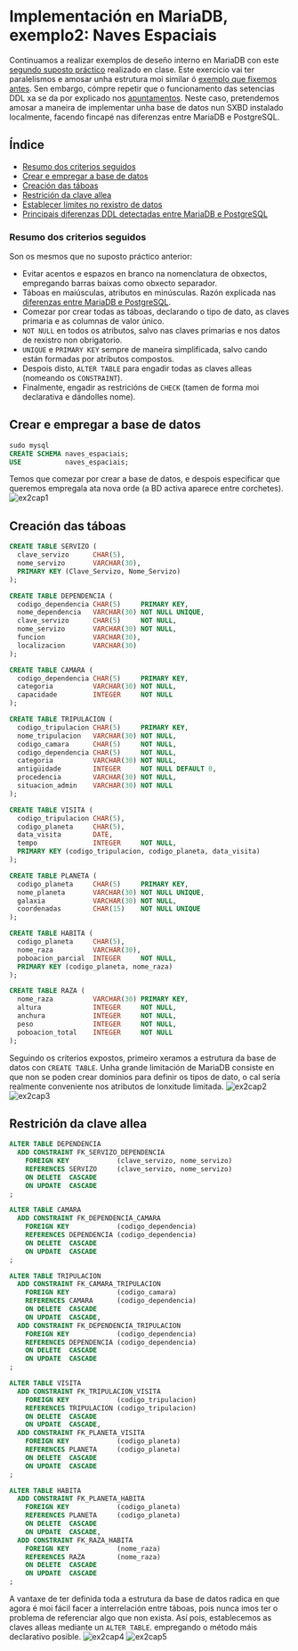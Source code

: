 # Implementación en MariaDB, exemplo2: Naves Espaciais

Continuamos a realizar exemplos de deseño interno en MariaDB con este [segundo suposto práctico](https://github.com/davidgchaves/first-steps-with-git-and-github-wirtz-asir1-and-dam1/tree/master/exercicios-ddl/2-naves-espaciais) realizado en clase. Este exercicio vai ter paralelismos e amosar unha estrutura moi similar ó [exemplo que fixemos antes](exemplo1_MariaDB.md). Sen embargo, cómpre repetir que o funcionamento das setencias DDL xa se da por explicado nos [apuntamentos](DDL.md). Neste caso, pretendemos amosar a maneira de implementar unha base de datos nun SXBD instalado localmente, facendo fincapé nas diferenzas entre MariaDB e PostgreSQL.

## Índice

- [Resumo dos criterios seguidos](#resumo-dos-criterios-seguidos)
- [Crear e empregar a base de datos](#crear-e-empregar-a-base-de-datos)
- [Creación das táboas](#creación-das-táboas)
- [Restrición da clave allea](#restrición-da-clave-allea)
- [Establecer límites no rexistro de datos](#establecer-limites-no-rexistro-de-datos)
- [Principais diferenzas DDL detectadas entre MariaDB e PostgreSQL](#principais-diferenzas-ddl-detectadas-entre-mariadb-e-postgresql)

### Resumo dos criterios seguidos

Son os mesmos que no suposto práctico anterior:

- Evitar acentos e espazos en branco na nomenclatura de obxectos, empregando barras baixas como obxecto separador.
- Táboas en maiúsculas, atributos en minúsculas. Razón explicada nas [diferenzas entre MariaDB e PostgreSQL](#principais-diferenzas-ddl-detectadas-entre-mariadb-e-postgresql).
- Comezar por crear todas as táboas, declarando o tipo de dato, as claves primaria e as columnas de valor único.
- ```NOT NULL``` en todos os atributos, salvo nas claves primarias e nos datos de rexistro non obrigatorio. 
- ```UNIQUE``` e ```PRIMARY KEY``` sempre de maneira simplificada, salvo cando están formadas por atributos compostos.
- Despois disto, ```ALTER TABLE``` para engadir todas as claves alleas (nomeando os ```CONSTRAINT```).
- Finalmente, engadir as restricións de ```CHECK``` (tamen de forma moi declarativa e dándolles nome).

## Crear e empregar a base de datos

```sql
sudo mysql
CREATE SCHEMA naves_espaciais;
USE           naves_espaciais;
```
Temos que comezar por crear a base de datos, e despois especificar que queremos empregala ata nova orde (a BD activa aparece entre corchetes).
![ex2cap1](/img/ex2cap1.PNG)

## Creación das táboas

```sql
CREATE TABLE SERVIZO (
  clave_servizo      CHAR(5),
  nome_servizo       VARCHAR(30),
  PRIMARY KEY (Clave_Servizo, Nome_Servizo)
);

CREATE TABLE DEPENDENCIA (
  codigo_dependencia CHAR(5)     PRIMARY KEY,
  nome_dependencia   VARCHAR(30) NOT NULL UNIQUE,
  clave_servizo      CHAR(5)     NOT NULL,
  nome_servizo       VARCHAR(30) NOT NULL,
  funcion            VARCHAR(30),
  localizacion       VARCHAR(30)
);

CREATE TABLE CAMARA (
  codigo_dependencia CHAR(5)     PRIMARY KEY,
  categoria          VARCHAR(30) NOT NULL,
  capacidade         INTEGER     NOT NULL
);

CREATE TABLE TRIPULACION (
  codigo_tripulacion CHAR(5)     PRIMARY KEY,
  nome_tripulacion   VARCHAR(30) NOT NULL,
  codigo_camara      CHAR(5)     NOT NULL,
  codigo_dependencia CHAR(5)     NOT NULL,
  categoria          VARCHAR(30) NOT NULL,
  antigüidade        INTEGER     NOT NULL DEFAULT 0,
  procedencia        VARCHAR(30) NOT NULL,
  situacion_admin    VARCHAR(30) NOT NULL
);

CREATE TABLE VISITA (
  codigo_tripulacion CHAR(5),
  codigo_planeta     CHAR(5),
  data_visita        DATE,
  tempo              INTEGER     NOT NULL,
  PRIMARY KEY (codigo_tripulacion, codigo_planeta, data_visita)
);

CREATE TABLE PLANETA (
  codigo_planeta     CHAR(5)     PRIMARY KEY,
  nome_planeta       VARCHAR(30) NOT NULL UNIQUE,
  galaxia            VARCHAR(30) NOT NULL,
  coordenadas        CHAR(15)    NOT NULL UNIQUE
);

CREATE TABLE HABITA (
  codigo_planeta     CHAR(5),
  nome_raza          VARCHAR(30),
  poboacion_parcial  INTEGER     NOT NULL,
  PRIMARY KEY (codigo_planeta, nome_raza)
);

CREATE TABLE RAZA (
  nome_raza          VARCHAR(30) PRIMARY KEY,
  altura             INTEGER     NOT NULL,
  anchura            INTEGER     NOT NULL,
  peso               INTEGER     NOT NULL,
  poboacion_total    INTEGER     NOT NULL
);
```
Seguindo os criterios expostos, primeiro xeramos a estrutura da base de datos con ```CREATE TABLE```. Unha grande limitación de MariaDB consiste en que non se poden crear dominios para definir os tipos de dato, o cal sería realmente conveniente nos atributos de lonxitude limitada.
![ex2cap2](/img/ex2cap2.PNG)
![ex2cap3](/img/ex2cap3.PNG)

## Restrición da clave allea

```sql
ALTER TABLE DEPENDENCIA
  ADD CONSTRAINT FK_SERVIZO_DEPENDENCIA
    FOREIGN KEY            (clave_servizo, nome_servizo)
    REFERENCES SERVIZO     (clave_servizo, nome_servizo)
    ON DELETE  CASCADE
    ON UPDATE  CASCADE
;

ALTER TABLE CAMARA
  ADD CONSTRAINT FK_DEPENDENCIA_CAMARA
    FOREIGN KEY            (codigo_dependencia)
    REFERENCES DEPENDENCIA (codigo_dependencia)
    ON DELETE  CASCADE
    ON UPDATE  CASCADE
;

ALTER TABLE TRIPULACION
  ADD CONSTRAINT FK_CAMARA_TRIPULACION
    FOREIGN KEY            (codigo_camara)
    REFERENCES CAMARA      (codigo_dependencia)
    ON DELETE  CASCADE
    ON UPDATE  CASCADE,
  ADD CONSTRAINT FK_DEPENDENCIA_TRIPULACION
    FOREIGN KEY            (codigo_dependencia)
    REFERENCES DEPENDENCIA (codigo_dependencia)
    ON DELETE  CASCADE
    ON UPDATE  CASCADE
;

ALTER TABLE VISITA
  ADD CONSTRAINT FK_TRIPULACION_VISITA
    FOREIGN KEY            (codigo_tripulacion)
    REFERENCES TRIPULACION (codigo_tripulacion)
    ON DELETE  CASCADE
    ON UPDATE  CASCADE,
  ADD CONSTRAINT FK_PLANETA_VISITA
    FOREIGN KEY            (codigo_planeta)
    REFERENCES PLANETA     (codigo_planeta)
    ON DELETE  CASCADE
    ON UPDATE  CASCADE
;

ALTER TABLE HABITA
  ADD CONSTRAINT FK_PLANETA_HABITA
    FOREIGN KEY            (codigo_planeta)
    REFERENCES PLANETA     (codigo_planeta)
    ON DELETE  CASCADE
    ON UPDATE  CASCADE,
  ADD CONSTRAINT FK_RAZA_HABITA
    FOREIGN KEY            (nome_raza)
    REFERENCES RAZA        (nome_raza)
    ON DELETE  CASCADE
    ON UPDATE  CASCADE
;
```
A vantaxe de ter definida toda a estrutura da base de datos radica en que agora é moi fácil facer a interrelación entre táboas, pois nunca imos ter o problema de referenciar algo que non exista. Así pois, establecemos as claves alleas mediante un ```ALTER TABLE```. empregando o método máis declarativo posible.
![ex2cap4](/img/ex2cap4.PNG)
![ex2cap5](/img/ex2cap5.PNG)

